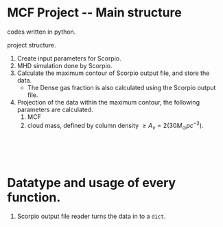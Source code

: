 # MCF Project -- Main structure

codes written in python.

project structure.

1. Create input parameters for Scorpio.
2. MHD simulation done by Scorpio.
3. Calculate the maximum contour of Scorpio output file, and store the data.
    - The Dense gas fraction is also calculated using the Scorpio output file.
4. Projection of the data within the maximum contour, the following parameters are calculated.
    1. MCF
    2. cloud mass, defined by column density $\geq A_v=2(30M_\odot pc^{-2})$.


<br><br><br>

# Datatype and usage of every function.
1. Scorpio output file reader turns the data in to a `dict`.
